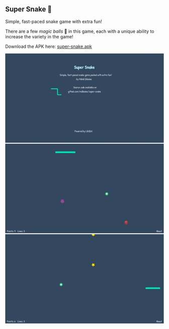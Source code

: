 Super Snake 🐍
------------

Simple, fast-paced snake game with extra fun!

There are a few *magic balls* 🔮 in this game, each with a unique ability to increase the variety in the game!

Download the APK here: [super-snake.apk](https://github.com/mdibaiee/super-snake/raw/master/super-snake.apk)

![about](images/about.png)
![magics](images/magics.png)
![points](images/points.png)
